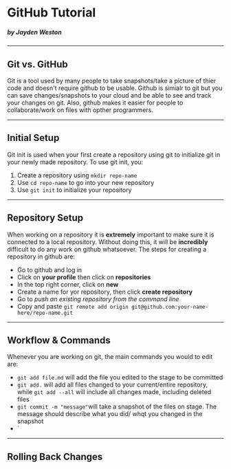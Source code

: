 # GitHub Tutorial

##### _by Jayden Weston_

---
## Git vs. GitHub
Git is a tool used by many people to take snapshots/take a picture of thier code and doesn't require github to be usable. Github is simialr to git but you can save changes/snapshots to your cloud and be able to see and track your changes on git. Also, github makes it easier for people to collaborate/work on files with opther programmers.

---
## Initial Setup
Git init is used when your first create a repository using git to initialize git in your newly made repository.
To use git init, you:
1. Create a repository using `mkdir repo-name`
2. Use `cd repo-name` to go into your new repository
3. Use `git init` to initialize your repository

---
## Repository Setup
When working on a repository it is **extremely** important to make sure it is connected to a local repository. Without doing this, it will be **incredibly** difficult to do any work on github whatsoever. The steps for creating a repository in github are:
* Go to github and log in 
* Click on **your profile** then click on **repositories**
* In the top right corner, click on **new**
* Create a name for yor repository, then click **create repository**
* Go to _push an existing repository from the command line_
* Copy and paste `git remote add origin git@github.com:your-name-here/repo-name.git`

---
## Workflow & Commands
Whenever you are working on git, the main commands you would to edit are:
* `git add file.md` will add the file you edited to the stage to be committed
* `git add.` will add all files changed to your current/entire repository, while `git add --all` will include all changes made, including deleted files
* `git commit -m "message"`will take a snapshot of the files on stage. The message should describe what you did/ whqt you changed in the snapshot 
* ` 



---
## Rolling Back Changes